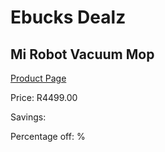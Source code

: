 
# Ebucks Dealz
## Mi Robot Vacuum Mop
[Product Page](https://www.ebucks.com/web/shop/productSelected.do?prodId=995563524&catId=844502363)

Price: R4499.00

Savings: 

Percentage off: %
	